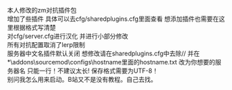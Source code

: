 本人修改的zm对抗插件包  
增加了些插件 具体可以去cfg/sharedplugins.cfg里面查看 想添加插件也需要在这里根据格式写清楚  
对cfg/server.cfg进行汉化 并进行小部分修改  
所有对抗配置取消了lerp限制  
服务器中文名插件默认关闭 想修改请在sharedplugins.cfg中去除// 并在*\addons\sourcemod\configs\hostname里面的hostname.txt 改为你想要的服务器名 只能一行！不建议太长! 保存格式需要为UTF-8！  
别问我怎么用来启动。B站又不是没有教程。自己去找。  